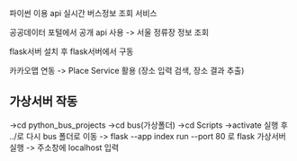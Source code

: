 파이썬 이용 api  실시간 버스정보 조회 서비스

공공데이터 포털에서 공개 api 사용 -> 서울 정류장 정보 조회 

flask서버 설치 후 flask서버에서 구동 

카카오맵 연동 -> Place Service 활용 (장소 입력 검색, 장소 결과 추출)

## 가상서버 작동
 ->cd python_bus_projects
 ->cd bus(가상폴더)
 ->cd Scripts
 ->activate 실행 후 ../로 다시 bus 폴더로 이동 
 -> flask --app index run --port 80 로 flask 가상서버 실행
 -> 주소창에 localhost 입력